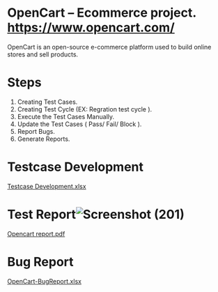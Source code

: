 # OpenCart – Ecommerce project. https://www.opencart.com/
OpenCart is an open-source e-commerce platform used to build online stores and sell 
products.

# Steps 
1. Creating Test Cases.
2. Creating Test Cycle (EX: Regration test cycle ).
3. Execute the Test Cases Manually.
4. Update the Test Cases ( Pass/ Fail/ Block ).
5. Report Bugs.
6. Generate Reports.
# Testcase Development 
[Testcase Development.xlsx](https://github.com/ajaygujjar424/OpenCart/files/12456752/Testcase.Development.xlsx)


# Test Report![Screenshot (201)](https://github.com/ajaygujjar424/OpenCart/assets/127547339/dddd22b3-935c-4de6-b3df-e1c3272f8941)

[Opencart report.pdf](https://github.com/ajaygujjar424/OpenCart/files/12456711/Opencart.report.pdf)
# Bug Report
[OpenCart-BugReport.xlsx](https://github.com/ajaygujjar424/OpenCart/files/12456786/OpenCart-BugReport.xlsx)
